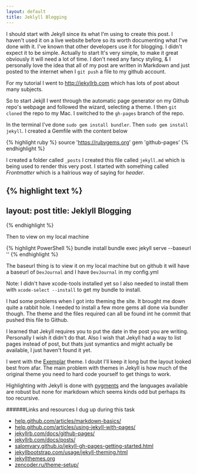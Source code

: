 ```yaml
---
layout: default
title: Jeklyll Blogging
---
```


I should start with Jekyll since its what I'm using to create this post. I haven't used it on a live website before so its worth documenting what I've done with it. I've known that other developers use it for blogging. I didn't expect it to be simple. Actually to start It's very simple, to make it great obviously it will need a lot of time. I don't need any fancy styling, & I personally love the idea that all of my post are written in Markdown and just posted to the internet when I `git push` a file to my github account.

For my tutorial I went to http://jekyllrb.com which has lots of post about many subjects.

So to start Jekjll I went through the automatic page generator on my Github repo's webpage and followed the wizard, selecting a theme. I then `git cloned` the repo to my Mac. I switched to the `gh-pages` branch of the repo. 

In the terminal I've done `sudo gem install bundler`. Then `sudo gem install jekyll`. I created a Gemfile with the content below

{% highlight ruby %}
source 'https://rubygems.org'
gem 'github-pages'
{% endhighlight %}

I created a folder called `_posts`  I created this file called `jekyll.md` which is being used to render this very post. I started with something called *Frontmatter* which is a halrious way of saying for *header*.

{% highlight text %}
---
layout: post
title: Jeklyll Blogging
---
{% endhighlight %}

Then to view on my local machine

{% highlight PowerShell %}
bundle install
bundle exec jekyll serve --baseurl ''
{% endhighlight %}

The baseurl thing is to view it on my local machine but on github it will have a baseurl of `DevJournal` and I have `DevJournal` in my config.yml

Note: I didn't have xcode-tools installed yet so I also needed to install them with `xcode-select --install` to get my bundle to install. 

I had some problems when I got into theming the site. It brought me down quite a rabbit hole. I needed to install a few more gems all done via bundler though. The theme and the files required can all be found int he commit that pushed this file to Github. 

I learned that Jekyll requires you to put the date in the post you are writing. Personally I wish it didn't do that. Also I wish that Jekyll had a way to list pages instead of post, but thats just symantics and might actually be available, I just haven't found it yet.

I went with the [Exemplar](https://github.com/tybenz/exemplar) theme. I doubt I'll keep it long but the layout looked best from afar. The main problem with themes in Jekyll is how much of the original theme you need to hard code yourself to get things to work.

Highlighting with Jekyll is done with [pygments](http://pygments.org/) and the languages available are robust but none for markdown which seems kinds odd but perhaps its too recursive.

######Links and resources I dug up during this task

* [help.github.com/articles/markdown-basics/](https://help.github.com/articles/markdown-basics/)
* [help.github.com/articles/using-jekyll-with-pages/](https://help.github.com/articles/using-jekyll-with-pages/)
* [jekyllrb.com/docs/github-pages/](http://jekyllrb.com/docs/github-pages/)
* [jekyllrb.com/docs/posts/](http://jekyllrb.com/docs/posts/)
* [salomvary.github.io/jekyll-gh-pages-getting-started.html](http://salomvary.github.io/jekyll-gh-pages-getting-started.html)
* [jekyllbootstrap.com/usage/jekyll-theming.html](http://jekyllbootstrap.com/usage/jekyll-theming.html)
* [jekyllthemes.org](http://jekyllthemes.org)
* [zencoder.ru/theme-setup/](http://zencoder.ru/theme-setup/)
